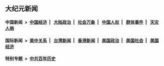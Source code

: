 ## 大纪元新闻

#### 中国新闻 &nbsp;>&nbsp; [中国经济](indexes/ncid283/README.md?04010845) &nbsp;| &nbsp; [大陆政治](indexes/ncid277/README.md?04010845) &nbsp;| &nbsp; [社会万象](indexes/ncid282/README.md?04010845) &nbsp;| &nbsp; [中国人权](indexes/ncid278/README.md?04010845) &nbsp;| &nbsp; [群体事件](indexes/ncid279/README.md?04010845) &nbsp;| &nbsp; [天灾人祸](indexes/ncid280/README.md?04010845)

#### 国际新闻 &nbsp;>&nbsp; [美中关系](indexes/nf1412576/README.md?04010845) &nbsp;| &nbsp; [台湾新闻](indexes/ncid1349361/README.md?04010845) &nbsp;| &nbsp; [香港新闻](indexes/ncid1349362/README.md?04010845) &nbsp;| &nbsp; [美国政治](indexes/ncid1078159/README.md?04010845) &nbsp;| &nbsp; [美国社会](indexes/ncid1078160/README.md?04010845) &nbsp;| &nbsp; [美国经济](indexes/ncid1078158/README.md?04010845)

#### 特别专题 &nbsp;>&nbsp; [中共百年历史](https://github.com/epoch-news/epoch-special/blob/master/README.md?04010845)  
